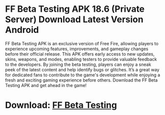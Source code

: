 ﻿# FF Beta Testing APK 18.6 (Private Server) Download Latest Version Android
FF Beta Testing APK is an exclusive version of Free Fire, allowing players to experience upcoming features, improvements, and gameplay changes before their official release. This APK offers early access to new updates, skins, weapons, and modes, enabling testers to provide valuable feedback to the developers. By joining the beta testing, players can enjoy a sneak peek of the latest content and help identify bugs or glitches. It’s a great way for dedicated fans to contribute to the game's development while enjoying a fresh and exciting gaming experience before others. Download the FF Beta Testing APK and get ahead in the game!
# Download: [FF Beta Testing](https://byvn.net/qlbT)

